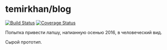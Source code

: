 # temirkhan/blog

[![Build Status](https://travis-ci.org/TemirkhanN/test-blog.svg?branch=master)](https://travis-ci.org/TemirkhanN/test-blog)
[![Coverage Status](https://coveralls.io/repos/github/TemirkhanN/test-blog/badge.svg?branch=master)](https://coveralls.io/github/TemirkhanN/test-blog?branch=master)

Попытка привести лапшу, напианную осенью 2016, в человеческий вид.

Сырой прототип.

